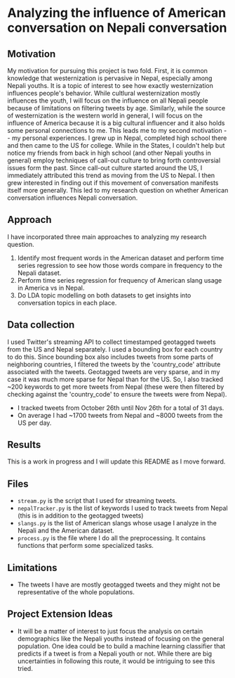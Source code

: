 # Analyzing the influence of American conversation on Nepali conversation 
## Motivation 
My motivation for pursuing this project is two fold. First, it is common knowledge that westernization is pervasive in Nepal, especially among Nepali youths. It is a topic of interest to see how exactly westernization influences people's behavior. While cultlural westernization mostly influences the youth, I will focus on the influence on all Nepali people because of limitations on filtering tweets by age. Similarly, while the source of westernization is the western world in general, I will focus on the influence of America because it is a big cultural influencer and it also holds some personal connections to me. This leads me to my second motivation -- my personal experiences. I grew up in Nepal, completed high school there and then came to the US for college. While in the States, I couldn't help but notice my friends from back in high school (and other Nepali youths in general) employ techniques of call-out culture to bring forth controversial issues form the past. Since call-out culture started around the US, I immediately attributed this trend as moving from the US to Nepal. I then grew interested in finding out if this movement of conversation manifests itself more generally. This led to my research question on whether American conversation influences Nepali conversation.
## Approach 
I have incorporated three main approaches to analyzing my research question. 
1.  Identify most frequent words in the American dataset and perform time series regression to see how those words compare in frequency to the Nepali dataset. 
2.  Perform time series regression for frequency of American slang usage in America vs in Nepal. 
3.  Do LDA topic modelling on both datasets to get insights into conversation topics in each place. 
## Data collection 
I used Twitter's streaming API to collect timestamped geotagged tweets from the US and Nepal separately. I used a bounding box for each country to do this. Since bounding box also includes tweets from some parts of neighboring countries, I filtered the tweets by the 'country_code' attribute associated with the tweets. 
Geotagged tweets are very sparse, and in my case it was much more sparse for Nepal than for the US. So, I also tracked ~200 keywords to get more tweets from Nepal (these were then filtered by checking against the 'country_code' to ensure the tweets were from Nepal). 
* I tracked tweets from October 26th until Nov 26th for a total of 31 days.  
* On average I had ~1700 tweets from Nepal and ~8000 tweets from the US per day. 
## Results 
This is a work in progress and I will update this README as I move forward. 
## Files 
- `stream.py` is the script that I used for streaming tweets. 
- `nepalTracker.py` is the list of keywords I used to track tweets from Nepal (this is in addition to the geotagged tweets)
- `slangs.py` is the list of American slangs whose usage I analyze in the Nepali and the American dataset. 
- `process.py` is the file where I do all the preprocessing. It contains functions that perform some specialized tasks. 
## Limitations 
* The tweets I have are mostly geotagged tweets and they might not be representative of the whole populations. 
## Project Extension Ideas
* It will be a matter of interest to just focus the analysis on certain demographics like the Nepali youths instead of focusing on the general population. One idea could be to build a machine learning classifier that predicts if a tweet is from a Nepali youth or not. While there are big uncertainties in following this route, it would be intriguing to see this tried. 
